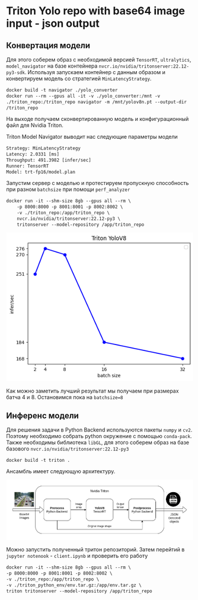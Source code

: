 # Triton Yolo repo with base64 image input - json output

## Конвертация модели

Для этого соберем образ с необходимой версией `TensorRT`, `ultralytics`, `model_navigator` на базе контейнера `nvcr.io/nvidia/tritonserver:22.12-py3-sdk`. Используя запускаем контейнер с данным образом и конвертируем модель со стратегией `MinLatencyStrategy`.

```
docker build -t navigator ./yolo_converter
docker run --rm --gpus all -it -v ./yolo_converter:/mnt -v ./triton_repo:/triton_repo navigator -m /mnt/yolov8n.pt --output-dir /triton_repo
```

На выходе получаем сконвертированную модель и конфигурационный файл для Nvidia Triton.

Triton Model Navigator выводит нас следующие параметры модели

```
Strategy: MinLatencyStrategy
Latency: 2.0331 [ms]
Throughput: 491.3982 [infer/sec]
Runner: TensorRT
Model: trt-fp16/model.plan
```

Запустим сервер с моделью и протестируем пропускную способность при разном `batchsize` при помощи `perf_analyzer`

```
docker run -it --shm-size 8gb --gpus all --rm \
    -p 8000:8000 -p 8001:8001 -p 8002:8002 \
    -v ./triton_repo:/app/triton_repo \
    nvcr.io/nvidia/tritonserver:22.12-py3 \
    tritonserver --model-repository /app/triton_repo
```

![](readme_images/yolov8batch.png)

Как можно заметить лучший результат мы получаем при размерах батча 4 и 8. Остановимся пока на `batchsize=8`

## Инференс модели

Для решения задачи в Python Backend используются пакеты `numpy` и `cv2`. Поэтому необходимо собрать python окружение с помощью `conda-pack`. Также необходимы библиотека `libGL`, для этого соберем образ на базе базового `nvcr.io/nvidia/tritonserver:22.12-py3`

```
docker build -t triton .
```

Ансамбль имеет следующую архитектуру.

![](readme_images/arch.png)

Можно запустить полученный тритон репозиторий. Затем перейтий в `jupyter notenook` - `client.ipynb` и проверить его работу

```
docker run -it --shm-size 8gb --gpus all --rm \
-p 8000:8000 -p 8001:8001 -p 8002:8002 \
-v ./triton_repo:/app/triton_repo \
-v ./triton_python_env/env.tar.gz:/app/env.tar.gz \
triton tritonserver --model-repository /app/triton_repo
```

